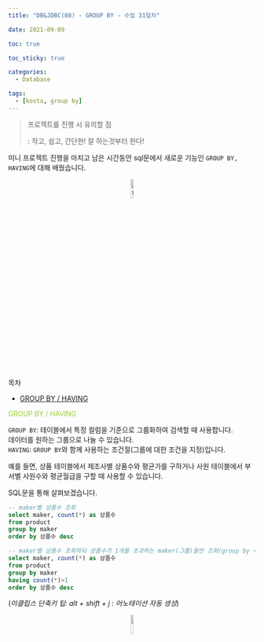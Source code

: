 ```yaml
---
title: "DB&JDBC(08) - GROUP BY - 수업 31일차"

date: 2021-09-09

toc: true

toc_sticky: true

categories:
  - Database

tags:
  - [kosta, group by]
---
```


> 프로젝트를 진행 시 유의할 점
>
> : 작고, 쉽고, 간단한! 잘 하는것부터 한다!

미니 프로젝트 진행을 마치고 남은 시간동안 sql문에서 새로운 기능인 `GROUP BY, HAVING`에 대해 배웠습니다.

<p align="center"><img src="https://user-images.githubusercontent.com/70495425/131687801-2b295fb7-6e22-4e70-a1ef-a7dc85b96796.png" alt="sun cloud" height="10%" width="10%" /></p>

목차

- [GROUP BY / HAVING](#group-by-/-having)

<span style="color:yellowgreen">GROUP BY / HAVING</span>

`GROUP BY`: 테이블에서 특정 컬럼을 기준으로 그룹화하여 검색할 때 사용합니다.<br> 데이터를 원하는 그룹으로 나눌 수 있습니다.<BR>
`HAVING`: `GROUP BY`와 함께 사용하는 조건절(그룹에 대한 조건을 지정)입니다.<BR>

예를 들면, 상품 테이블에서 제조사별 상품수와 평균가를 구하거나 사원 테이블에서 부서별 사원수와 평균월급을 구할 때 사용할 수 있습니다.<BR>

SQL문을 통해 살펴보겠습니다.

```sql
-- maker별 상품수 조회
select maker, count(*) as 상품수
from product
group by maker
order by 상품수 desc

-- maker별 상품수 조회하되 상품수가 1개를 초과하는 maker(그룹)들만 조회(group by ~ having)
select maker, count(*) as 상품수
from product
group by maker
having count(*)>1
order by 상품수 desc
```

(_이클립스 단축키 팁: alt + shift + j : 어노테이션 자동 생성_)

<p align="center"><img src="https://user-images.githubusercontent.com/70495425/131689647-b4d2206e-7ec4-4f7f-a734-6c3bf77c80c3.png" height="10%" width="10%"></p>
